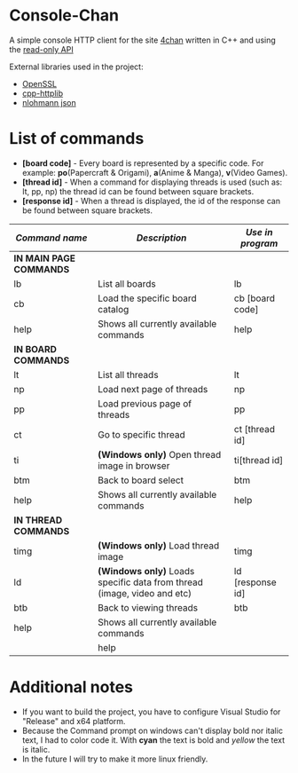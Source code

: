 # Console-Chan

A simple console HTTP client for the site [4chan](https://4chan.org/) written in C++ and using the [read-only API](https://github.com/4chan/4chan-API)

External libraries used in the project:
- [OpenSSL](https://github.com/openssl/openssl)
- [cpp-httplib](https://github.com/yhirose/cpp-httplib)
- [nlohmann json](https://github.com/nlohmann/json) 


# List of commands

- **\[board code]** - Every board is represented by a specific code. For example: **po**(Papercraft & Origami), **a**(Anime & Manga), **v**(Video Games).
- **\[thread id]** - When a command for displaying threads is used (such as: lt, pp, np) the thread id can be found between square brackets.
- **\[response id]** - When a thread is displayed, the id of the response can be found between square brackets.

| *Command name*          | *Description* | *Use in program* |
|-----------------------|-------------|----------------|
| **IN MAIN PAGE COMMANDS** |             |                |
|lb			    |List all boards															|lb				 |
|cb		        |Load the specific board catalog											|cb \[board code]| 
|help		    |Shows all currently available commands										|help			 |
|**IN BOARD COMMANDS**|
|lt				|List all threads															|lt				 |
|np				|Load next page of threads													|np				 |
|pp				|Load previous page of threads												|pp				 |
|ct				|Go to specific thread														|ct [thread id]	 |
|ti				|**(Windows only)** Open thread image in browser							|ti[thread id]   |
|btm			|Back to board select														|btm			 |
|help		    |Shows all currently available commands										|help			 |
|**IN THREAD COMMANDS**|
|timg			|**(Windows only)** Load thread image										|timg			 |
|ld				|**(Windows only)** Loads specific data from thread (image, video and etc)	|ld [response id]|	
|btb			|Back to viewing threads													|btb			 |
|help		    |Shows all currently available commands	
									|help			 |									|help			 |

# Additional notes
- If you want to build the project, you have to configure Visual Studio for "Release" and x64 platform.
- Because the Command prompt on windows can't display bold nor italic text, I had to color code it. With **cyan** the text is bold and *yellow* the text is italic.
- In the future I will try to make it more linux friendly.